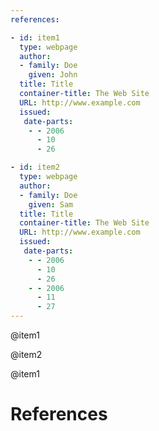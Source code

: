 ```yaml
---
references:

- id: item1
  type: webpage
  author:
  - family: Doe
    given: John
  title: Title
  container-title: The Web Site
  URL: http://www.example.com
  issued:
   date-parts:
    - - 2006
      - 10
      - 26

- id: item2
  type: webpage
  author:
  - family: Doe
    given: Sam
  title: Title
  container-title: The Web Site
  URL: http://www.example.com
  issued:
   date-parts:
    - - 2006
      - 10
      - 26
    - - 2006
      - 11
      - 27
---
```


@item1

@item2

@item1

# References

